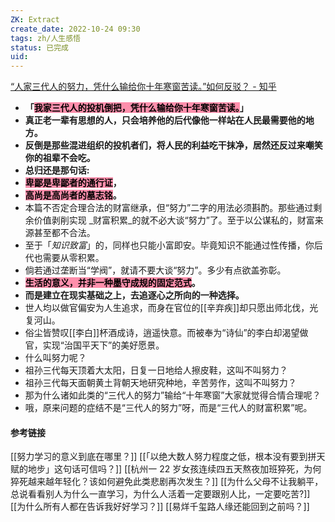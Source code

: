```yaml
---
ZK: Extract
create_date: 2022-10-24 09:30
tags: zh/人生感悟
status: 已完成 
uid: 
---
```



[“人家三代人的努力，凭什么输给你十年寒窗苦读。”如何反驳？ - 知乎](https://www.zhihu.com/question/546129829/answer/2602419044)

- **「<mark style="background: #FF5582A6;">我家三代人的投机倒把，凭什么输给你十年寒窗苦读。</mark>」**
- **真正老一辈有思想的人，只会培养他的后代像他一样站在人民最需要他的地方。**
- **反倒是那些混进组织的投机者们，将人民的利益吃干抹净，居然还反过来嘲笑你的祖辈不会吃。**
- **总归还是那句话:**
- **<mark style="background: #FF5582A6;">卑鄙是卑鄙者的通行证</mark>，**
- **<mark style="background: #FF5582A6;">高尚是高尚者的墓志铭</mark>。**
- 本篇不否定合理合法的财富继承，但“努力”二字的用法必须斟酌。那些通过剩余价值剥削实现 _财富积累_的就不必大谈“努力”了。至于以公谋私的，财富来源甚至都不合法。
- 至于「_知识致富_」的，同样也只能小富即安。毕竟知识不能通过性传播，你后代也需要从零积累。
- 倘若通过垄断当“学阀”，就请不要大谈“努力”。多少有点欲盖弥彰。
- **<mark style="background: #FF5582A6;">生活的意义，并非一种墨守成规的固定范式</mark>。**
- **而是建立在现实基础之上，去追逐心之所向的一种选择。**
- 世人均以做官偏安为人生追求，而身在官位的[[辛弃疾]]却只愿出师北伐，光复河山。
- 俗尘皆赞叹[[李白]]杯酒成诗，逍遥快意。而被奉为“诗仙”的李白却渴望做官，实现“治国平天下”的美好愿景。
- 什么叫努力呢？
- 祖孙三代每天顶着大太阳，日复一日地给人擦皮鞋，这叫不叫努力？
- 祖孙三代每天面朝黄土背朝天地研究种地，辛苦劳作，这叫不叫努力？
- 那为什么诸如此类的“三代人的努力”输给“十年寒窗”大家就觉得合情合理呢？
- 哦，原来问题的症结不是“三代人的努力”呀，而是“三代人的财富积累”呢。

#### 参考链接
[[努力学习的意义到底在哪里？]]
[[「以绝大数人努力程度之低，根本没有要到拼天赋的地步」这句话可信吗？]]
[[杭州一 22 岁女孩连续四五天熬夜加班猝死，为何猝死越来越年轻化？该如何避免此类悲剧再次发生？]]
[[为什么父母不让我躺平，总说看看别人为什么一直学习，为什么人活着一定要跟别人比，一定要吃苦?]]
[[为什么所有人都在告诉我好好学习？]]
[[易烊千玺路人缘还能回到之前吗？]]